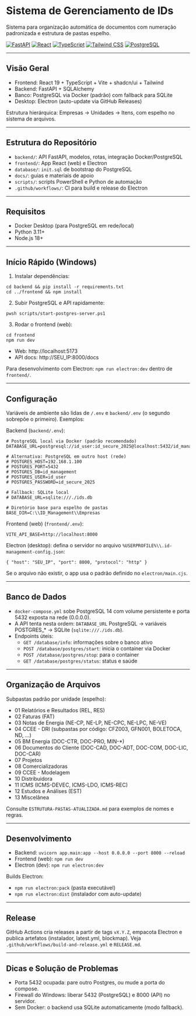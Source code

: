 # Sistema de Gerenciamento de IDs

Sistema para organização automática de documentos com numeração padronizada e estrutura de pastas espelho.

[![FastAPI](https://img.shields.io/badge/FastAPI-0.116.1-00a86b?style=flat&logo=fastapi)](https://fastapi.tiangolo.com/)
[![React](https://img.shields.io/badge/React-19.1.1-61dafb?style=flat&logo=react)](https://reactjs.org/)
[![TypeScript](https://img.shields.io/badge/TypeScript-5.8.3-3178c6?style=flat&logo=typescript)](https://www.typescriptlang.org/)
[![Tailwind CSS](https://img.shields.io/badge/Tailwind_CSS-3.4.17-38b2ac?style=flat&logo=tailwind-css)](https://tailwindcss.com/)
[![PostgreSQL](https://img.shields.io/badge/PostgreSQL-Docker-336791?style=flat&logo=postgresql)](https://www.postgresql.org/)

---

## Visão Geral

- Frontend: React 19 + TypeScript + Vite + shadcn/ui + Tailwind
- Backend: FastAPI + SQLAlchemy
- Banco: PostgreSQL via Docker (padrão) com fallback para SQLite
- Desktop: Electron (auto-update via GitHub Releases)

Estrutura hierárquica: Empresas → Unidades → Itens, com espelho no sistema de arquivos.

---

## Estrutura do Repositório

- `backend/`: API FastAPI, modelos, rotas, integração Docker/PostgreSQL
- `frontend/`: App React (web) e Electron
- `database/`: `init.sql` de bootstrap do PostgreSQL
- `docs/`: guias e materiais de apoio
- `scripts/`: scripts PowerShell e Python de automação
- `.github/workflows/`: CI para build e release do Electron

---

## Requisitos

- Docker Desktop (para PostgreSQL em rede/local)
- Python 3.11+
- Node.js 18+

---

## Início Rápido (Windows)

1) Instalar dependências:

```
cd backend && pip install -r requirements.txt
cd ../frontend && npm install
```

2) Subir PostgreSQL e API rapidamente:

```
pwsh scripts/start-postgres-server.ps1
```

3) Rodar o frontend (web):

```
cd frontend
npm run dev
```

- Web: http://localhost:5173
- API docs: http://SEU_IP:8000/docs

Para desenvolvimento com Electron: `npm run electron:dev` dentro de `frontend/`.

---

## Configuração

Variáveis de ambiente são lidas de `/.env` e `backend/.env` (o segundo sobrepõe o primeiro). Exemplos:

Backend (`backend/.env`):

```
# PostgreSQL local via Docker (padrão recomendado)
DATABASE_URL=postgresql://id_user:id_secure_2025@localhost:5432/id_management

# Alternativa: PostgreSQL em outro host (rede)
# POSTGRES_HOST=192.168.1.100
# POSTGRES_PORT=5432
# POSTGRES_DB=id_management
# POSTGRES_USER=id_user
# POSTGRES_PASSWORD=id_secure_2025

# Fallback: SQLite local
# DATABASE_URL=sqlite:///./ids.db

# Diretório base para espelho de pastas
BASE_DIR=C:\\ID_Management\\Empresas
```

Frontend (web) (`frontend/.env`):

```
VITE_API_BASE=http://localhost:8000
```

Electron (desktop): defina o servidor no arquivo `%USERPROFILE%\\.id-management-config.json`:

```
{ "host": "SEU_IP", "port": 8000, "protocol": "http" }
```

Se o arquivo não existir, o app usa o padrão definido no `electron/main.cjs`.

---

## Banco de Dados

- `docker-compose.yml` sobe PostgreSQL 14 com volume persistente e porta 5432 exposta na rede (0.0.0.0).
- A API tenta nesta ordem: `DATABASE_URL` PostgreSQL → variáveis POSTGRES_* → SQLite (`sqlite:///./ids.db`).
- Endpoints úteis:
  - `GET /database/info`: informações sobre o banco ativo
  - `POST /database/postgres/start`: inicia o container via Docker
  - `POST /database/postgres/stop`: para o container
  - `GET /database/postgres/status`: status e saúde

---

## Organização de Arquivos

Subpastas padrão por unidade (espelho):

- 01 Relatórios e Resultados (REL, RES)
- 02 Faturas (FAT)
- 03 Notas de Energia (NE-CP, NE-LP, NE-CPC, NE-LPC, NE-VE)
- 04 CCEE - DRI (subpastas por código: CFZ003, GFN001, BOLETOCA, ND, ...)
- 05 BM Energia (DOC-CTR, DOC-PRO, MIN-*)
- 06 Documentos do Cliente (DOC-CAD, DOC-ADT, DOC-COM, DOC-LIC, DOC-CAR)
- 07 Projetos
- 08 Comercializadoras
- 09 CCEE - Modelagem
- 10 Distribuidora
- 11 ICMS (ICMS-DEVEC, ICMS-LDO, ICMS-REC)
- 12 Estudos e Análises (EST)
- 13 Miscelânea

Consulte `ESTRUTURA-PASTAS-ATUALIZADA.md` para exemplos de nomes e regras.

---

## Desenvolvimento

- Backend: `uvicorn app.main:app --host 0.0.0.0 --port 8000 --reload`
- Frontend (web): `npm run dev`
- Electron (dev): `npm run electron:dev`

Builds Electron:

- `npm run electron:pack` (pasta executável)
- `npm run electron:dist` (instalador com auto-update)

---

## Release

GitHub Actions cria releases a partir de tags `vX.Y.Z`, empacota Electron e publica artefatos (instalador, latest.yml, blockmap). Veja `.github/workflows/build-and-release.yml` e `RELEASE.md`.

---

## Dicas e Solução de Problemas

- Porta 5432 ocupada: pare outro Postgres, ou mude a porta do compose.
- Firewall do Windows: liberar 5432 (PostgreSQL) e 8000 (API) no servidor.
- Sem Docker: o backend usa SQLite automaticamente (modo fallback).

